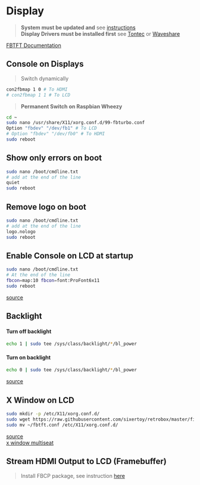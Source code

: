 # Display

> **System must be updated and** see [instructions](./_update_system.md)<br>
> **Display Drivers must be installed first**
> see [Tontec](./../displays/tontec35.md) or [Waveshare](./../displays/waveshare35a.md)

[FBTFT Documentation](https://github.com/notro/fbtft/wiki)

## Console on Displays

> Switch dynamically 

```bash
con2fbmap 1 0 # To HDMI
# con2fbmap 1 1 # To LCD
```

> **Permanent Switch on Raspbian Wheezy**

```bash
cd ~
sudo nano /usr/share/X11/xorg.conf.d/99-fbturbo.conf
Option "fbdev" "/dev/fb1" # To LCD
# Option "fbdev" "/dev/fb0" # To HDMI
sudo reboot
```

## Show only errors on boot

```bash
sudo nano /boot/cmdline.txt
# add at the end of the line
quiet
sudo reboot
```

## Remove logo on boot

```bash
sudo nano /boot/cmdline.txt
# add at the end of the line
logo.nologo
sudo reboot
```

## Enable Console on LCD at startup

```bash
sudo nano /boot/cmdline.txt
# At the end of the line
fbcon=map:10 fbcon=font:ProFont6x11
sudo reboot
```

[source](https://github.com/notro/fbtft/wiki/Boot-console)

## Backlight

#### Turn off backlight

```bash
echo 1 | sudo tee /sys/class/backlight/*/bl_power
```

#### Turn on backlight

```bash
echo 0 | sudo tee /sys/class/backlight/*/bl_power
```

[source](https://github.com/notro/fbtft/wiki/Backlight)

## X Window on LCD

```bash
sudo mkdir -p /etc/X11/xorg.conf.d/
sudo wget https://raw.githubusercontent.com/sixertoy/retrobox/master/files/fbtft.conf
sudo mv ~/fbtft.conf /etc/X11/xorg.conf.d/
```

[source](https://github.com/notro/fbtft/wiki/FBTFT-on-Raspian#where-to-display-x-windows)<br>
[x window multiseat](https://github.com/notro/fbtft-spindle/wiki/Appendix#x-windows-multiseat)

## Stream HDMI Output to LCD (Framebuffer)

> Install FBCP package, see instruction [here](./../displays/FBCP.md)
